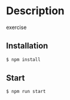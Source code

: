 # Description

exercise

## Installation

```bash
$ npm install
```

## Start

```
$ npm run start
```